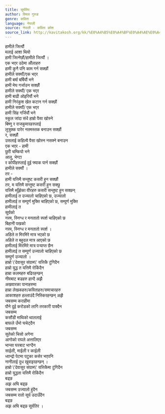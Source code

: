```yaml
---
title: सूर्यतिर
author: विमल गुरुङ
genre: कविता
language: नेपाली
source: नेपाली - कविता कोश
source_link: http://kavitakosh.org/kk/%E0%A4%B5%E0%A4%BF%E0%A4%AE%E0%A4%B2_%E0%A4%97%E0%A5%81%E0%A4%B0%E0%A5%81%E0%A4%99
---
```


हामीले जित्यौं  
मलाई आशा थियो  
हामी जित्नेछौं/हामीले जित्यौं ।  
एक भएर उठेमा औंलाहरु  
हामी कुनै पनि काम गर्न सक्छौं  
हामीले सक्यौं/एक भएर  
हामी बर्षा बर्षियौं भने  
हामी मेघ गर्जाउन सक्छौं  
हामीले सक्यौं/ एक भएर  
हामी बाढी ओइरियौं भने  
हामी निरंकुश खेत कटान गर्न सक्छौं  
हामीले सक्यौं/ एक भएर  
हामी सिंह गर्जियौं भने  
स्कुल जांदा संधै हाम्रो पैसा खोस्ने  
बिष्णु र राजकुमारहरुलाई  
लुत्रुक्क पारेर नतमस्तक बनाउन सक्छौं  
र, सक्छौं  
उसलाई कहिल्यै पैसा खोस्न नसक्ने बनाउन  
एक भएर - हामी  
छुरी चम्कियो भने  
आलु, भेण्टा  
र कोपीहरुलाई दुई फ्याक पार्न सक्छौं  
हामीले सक्यौं ।  
तर -  
हामी यत्तिमै सन्तुष्ट कसरी हुन सक्छौं  
तर, म यत्तिमै सन्तुष्ट कसरी हुन सक्छु  
यत्तिमै ब्युँझेका वीरहरु कसरी सन्तुष्ट हुन सक्छन्  
हामीलाई त उज्यालो चाहिएको छ, उज्यालो  
हामीलाई त सम्पुर्ण मुक्ति चाहिएको छ, सम्पुर्ण मुक्ति  
हामीलाई त  
सूर्यको  
नरम, स्निग्ध र मनतातो स्पर्श चाहिएको छ  
बिहानी पखको  
नरम, स्निग्ध र मनतातो स्पर्श ।  
अहिले त मिरमिरे मात्र भएको छ  
अहिले त बहुदल मात्र आएको छ  
हामीलाई मिरमिरे मात्र पर्‍याप्त छैन  
हामीलाई त सम्पुर्ण उज्यालो चाहिएको छ  
सम्पुर्ण उज्यालो ।  
हाम्रो \\'देवासुर संग्राम\\' यत्तिकै टुंगिदैन  
हाम्रो युद्ध त यत्तिमै रोकिंदैन  
हाम्रा कलमहरु बढिरहन्छन्  
नीवबाट बज्रहरु हान्दै अझै  
अखवारका पानाहरुमा  
हाम्रा लेखकहरु/कविताहरु/समाचारहरु  
आकाशहरु हल्लाउंदै निस्किरहन्छन् अझै  
जबसम्म कराहीमा  
पौने दुई करोडको लागि तरकारी पाक्दैन  
जबसम्म  
कसौंडी माथिको थाललाई  
बाफले उँभो घचेट्दैन  
जबसम्म  
सुतेको चिसो अगेना  
आगोको रापले अत्तालिएर  
भान्सा घरबाट भाग्दैन  
साईली, माईली र काईली  
ध्वान्द्रो पेटमा पटुका कसेर भएपनि  
नानीलाई दुध खुवाइरहन्छन् ।  
हाम्रो \\'देवासुर संग्राम\\' यत्तिकैमा टुंगिदैन  
हाम्रो युद्धता यत्तिमै रोकिंदैन  
बढ्छ  
अझ अघि बढ्छ  
जबसम्म उज्यालो हुंदैन  
जबसम्म रातो सूर्य उदाउँदैन  
बढ्छ  
अझ अघि बढ्छ सूर्यतिर ।
